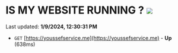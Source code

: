 # IS MY WEBSITE RUNNING ? [![](https://img.shields.io/static/v1?label=Sponsor&message=%E2%9D%A4&logo=GitHub&color=%23fe8e86)](https://github.com/sponsors/<username>)

Last updated: **1/9/2024, 12:30:31 PM**

- `GET` [https://youssefservice.me](https://youssefservice.me) - **Up** (638ms)
